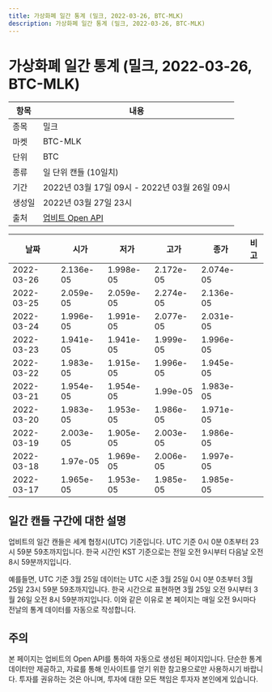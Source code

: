 ```yaml
---
title: 가상화폐 일간 통계 (밀크, 2022-03-26, BTC-MLK)
description: 가상화폐 일간 통계 (밀크, 2022-03-26, BTC-MLK)
---
```



가상화폐 일간 통계 (밀크, 2022-03-26, BTC-MLK)
===

|항목|내용|
|--|--|
|종목|밀크|
|마켓|BTC-MLK|
|단위|BTC|
|종류|일 단위 캔들 (10일치)|
|기간|2022년 03월 17일 09시 - 2022년 03월 26일 09시|
|생성일|2022년 03월 27일 23시|
|출처|[업비트 Open API](https://docs.upbit.com)|


|날짜|시가|저가|고가|종가|비고|
|--|--|--|--|--|--|
|2022-03-26|2.136e-05|1.998e-05|2.172e-05|2.074e-05|    |
|2022-03-25|2.059e-05|2.059e-05|2.274e-05|2.136e-05|    |
|2022-03-24|1.996e-05|1.991e-05|2.077e-05|2.031e-05|    |
|2022-03-23|1.941e-05|1.941e-05|1.999e-05|1.996e-05|    |
|2022-03-22|1.983e-05|1.915e-05|1.996e-05|1.945e-05|    |
|2022-03-21|1.954e-05|1.954e-05|1.99e-05|1.983e-05|    |
|2022-03-20|1.983e-05|1.953e-05|1.986e-05|1.971e-05|    |
|2022-03-19|2.003e-05|1.905e-05|2.003e-05|1.986e-05|    |
|2022-03-18|1.97e-05|1.969e-05|2.006e-05|1.997e-05|    |
|2022-03-17|1.965e-05|1.953e-05|1.985e-05|1.985e-05|    |


일간 캔들 구간에 대한 설명
---


업비트의 일간 캔들은 세계 협정시(UTC) 기준입니다. 
UTC 기준 0시 0분 0초부터 23시 59분 59초까지입니다. 
한국 시간인 KST 기준으로는 전일 오전 9시부터 다음날 오전 8시 59분까지입니다. 


예를들면, UTC 기준 3월 25일 데이터는 UTC 시준 3월 25일 0시 0분 0초부터 3월 25일 23시 59분 59초까지입니다. 
한국 시간으로 표현하면 3월 25일 오전 9시부터 3월 26일 오전 8시 59분까지입니다. 
이와 같은 이유로 본 페이지는 매일 오전 9시마다 전날의 통계 데이터를 자동으로 작성합니다. 


주의
---


본 페이지는 업비트의 Open API를 통하여 자동으로 생성된 페이지입니다. 
단순한 통계 데이터만 제공하고, 자료를 통해 인사이트를 얻기 위한 참고용으로만 사용하시기 바랍니다. 
투자를 권유하는 것은 아니며, 투자에 대한 모든 책임은 투자자 본인에게 있습니다. 
